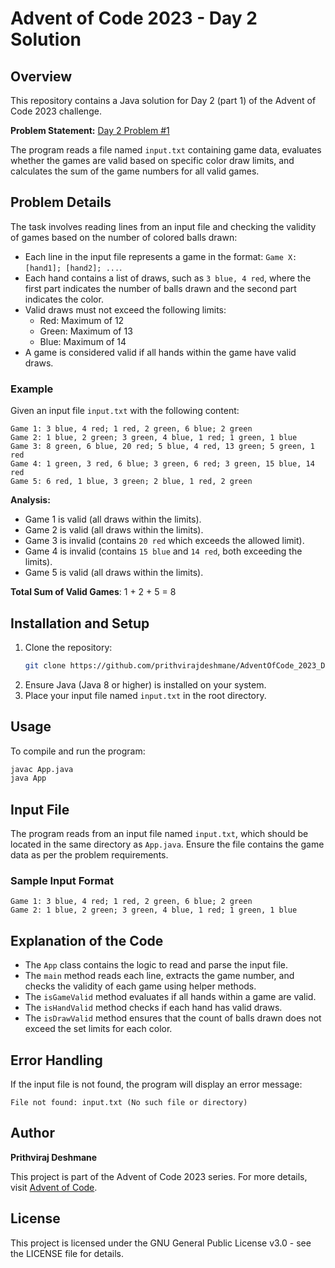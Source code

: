 # Advent of Code 2023 - Day 2 Solution

## Overview

This repository contains a Java solution for Day 2 (part 1) of the Advent of Code 2023 challenge.

**Problem Statement:** [Day 2 Problem #1](https://adventofcode.com/2023/day/2)

The program reads a file named `input.txt` containing game data, evaluates whether the games are valid based on specific color draw limits, and calculates the sum of the game numbers for all valid games.

## Problem Details

The task involves reading lines from an input file and checking the validity of games based on the number of colored balls drawn:

- Each line in the input file represents a game in the format: `Game X: [hand1]; [hand2]; ...`.
- Each hand contains a list of draws, such as `3 blue, 4 red`, where the first part indicates the number of balls drawn and the second part indicates the color.
- Valid draws must not exceed the following limits:
  - Red: Maximum of 12
  - Green: Maximum of 13
  - Blue: Maximum of 14
- A game is considered valid if all hands within the game have valid draws.

### Example

Given an input file `input.txt` with the following content:

```
Game 1: 3 blue, 4 red; 1 red, 2 green, 6 blue; 2 green
Game 2: 1 blue, 2 green; 3 green, 4 blue, 1 red; 1 green, 1 blue
Game 3: 8 green, 6 blue, 20 red; 5 blue, 4 red, 13 green; 5 green, 1 red
Game 4: 1 green, 3 red, 6 blue; 3 green, 6 red; 3 green, 15 blue, 14 red
Game 5: 6 red, 1 blue, 3 green; 2 blue, 1 red, 2 green
```

**Analysis:**
- Game 1 is valid (all draws within the limits).
- Game 2 is valid (all draws within the limits).
- Game 3 is invalid (contains `20 red` which exceeds the allowed limit).
- Game 4 is invalid (contains `15 blue` and `14 red`, both exceeding the limits).
- Game 5 is valid (all draws within the limits).

**Total Sum of Valid Games**: 1 + 2 + 5 = 8

## Installation and Setup

1. Clone the repository:
   ```bash
   git clone https://github.com/prithvirajdeshmane/AdventOfCode_2023_Day2_1.git
   ```
2. Ensure Java (Java 8 or higher) is installed on your system.
3. Place your input file named `input.txt` in the root directory.

## Usage

To compile and run the program:

```bash
javac App.java
java App
```

## Input File

The program reads from an input file named `input.txt`, which should be located in the same directory as `App.java`. Ensure the file contains the game data as per the problem requirements.

### Sample Input Format
```
Game 1: 3 blue, 4 red; 1 red, 2 green, 6 blue; 2 green
Game 2: 1 blue, 2 green; 3 green, 4 blue, 1 red; 1 green, 1 blue
```

## Explanation of the Code

- The `App` class contains the logic to read and parse the input file.
- The `main` method reads each line, extracts the game number, and checks the validity of each game using helper methods.
- The `isGameValid` method evaluates if all hands within a game are valid.
- The `isHandValid` method checks if each hand has valid draws.
- The `isDrawValid` method ensures that the count of balls drawn does not exceed the set limits for each color.

## Error Handling

If the input file is not found, the program will display an error message:

```
File not found: input.txt (No such file or directory)
```

## Author

**Prithviraj Deshmane**

This project is part of the Advent of Code 2023 series. For more details, visit [Advent of Code](https://adventofcode.com).

## License

This project is licensed under the GNU General Public License v3.0 - see the LICENSE file for details.

